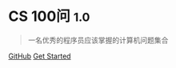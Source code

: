 <!-- ![logo](_media/logo2.png) -->

# CS 100问 <small>1.0</small>

> 一名优秀的程序员应该掌握的计算机问题集合

[GitHub](https://github.com/docsifyjs/docsify/)
[Get Started](#introduction)